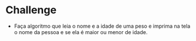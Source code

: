# Challenge
 - Faça algoritmo que leia o nome e a idade de uma peso e imprima na tela o nome da pessoa e se ela é maior ou menor de idade.
